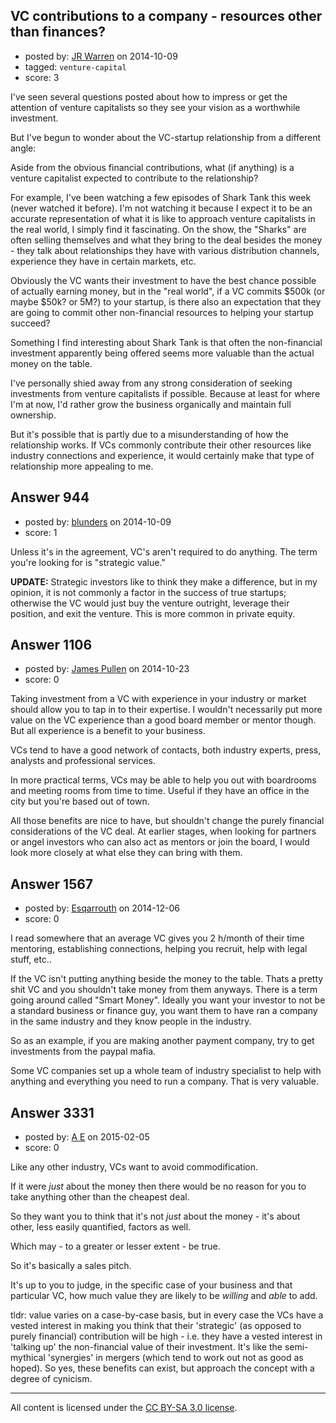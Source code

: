 ## VC contributions to a company - resources other than finances?

- posted by: [JR Warren](https://stackexchange.com/users/1866317/jr-warren) on 2014-10-09
- tagged: `venture-capital`
- score: 3

<p>I've seen several questions posted about how to impress or get the attention of venture capitalists so they see your vision as a worthwhile investment.</p>

<p>But I've begun to wonder about the VC-startup relationship from a different angle:</p>

<p>Aside from the obvious financial contributions, what (if anything) is a venture capitalist expected to contribute to the relationship?</p>

<p>For example, I've been watching a few episodes of Shark Tank this week (never watched it before). I'm not watching it because I expect it to be an accurate representation of what it is like to approach venture capitalists in the real world, I simply find it fascinating. On the show, the "Sharks" are often selling themselves and what they bring to the deal besides the money - they talk about relationships they have with various distribution channels, experience they have in certain markets, etc.</p>

<p>Obviously the VC wants their investment to have the best chance possible of actually earning money, but in the "real world", if a VC commits $500k (or maybe $50k? or 5M?) to your startup, is there also an expectation that they are going to commit other non-financial resources to helping your startup succeed?</p>

<p>Something I find interesting about Shark Tank is that often the non-financial investment apparently being offered seems more valuable than the actual money on the table.</p>

<p>I've personally shied away from any strong consideration of seeking investments from venture capitalists if possible. Because at least for where I'm at now, I'd rather grow the business organically and maintain full ownership.</p>

<p>But it's possible that is partly due to a misunderstanding of how the relationship works.  If VCs commonly contribute their other resources like industry connections and experience, it would certainly make that type of relationship more appealing to me.</p>



## Answer 944

- posted by: [blunders](https://stackexchange.com/users/216182/blunders) on 2014-10-09
- score: 1

<p>Unless it's in the agreement, VC's aren't required to do anything. The term you're looking for is "strategic value."</p>

<p><strong>UPDATE:</strong> Strategic investors like to think they make a difference, but in my opinion, it is not commonly a factor in the success of true startups; otherwise the VC would just buy the venture outright, leverage their position, and exit the venture. This is more common in private equity.</p>



## Answer 1106

- posted by: [James Pullen](https://stackexchange.com/users/5213812/james-pullen) on 2014-10-23
- score: 0

<p>Taking investment from a VC with experience in your industry or market should allow you to tap in to their expertise. I wouldn't necessarily put more value on the VC experience than a good board member or mentor though. But all experience is a benefit to your business.</p>

<p>VCs tend to have a good network of contacts, both industry experts, press, analysts and professional services. </p>

<p>In more practical terms, VCs may be able to help you out with boardrooms and meeting rooms from time to time. Useful if they have an office in the city but you're based out of town.</p>

<p>All those benefits are nice to have, but shouldn't change the purely financial considerations of the VC deal. At earlier stages, when looking for partners or angel investors who can also act as mentors or join the board, I would look more closely at what else they can bring with them.</p>



## Answer 1567

- posted by: [Esqarrouth](https://stackexchange.com/users/3055586/esqarrouth) on 2014-12-06
- score: 0

<p>I read somewhere that an average VC gives you 2 h/month of their time mentoring, establishing connections, helping you recruit, help with legal stuff, etc..</p>

<p>If the VC isn't putting anything beside the money to the table. Thats a pretty shit VC and you shouldn't take money from them anyways. There is a term going around called "Smart Money". Ideally you want your investor to not be a standard business or finance guy, you want them to have ran a company in the same industry and they know people in the industry.</p>

<p>So as an example, if you are making another payment company, try to get investments from the paypal mafia. </p>

<p>Some VC companies set up a whole team of industry specialist to help with anything and everything you need to run a company. That is very valuable. </p>



## Answer 3331

- posted by: [A E](https://stackexchange.com/users/5191744/a-e) on 2015-02-05
- score: 0

<p>Like any other industry, VCs want to avoid commodification. </p>

<p>If it were <em>just</em> about the money then there would be no reason for you to take anything other than the cheapest deal.</p>

<p>So they want you to think that it's not <em>just</em> about the money - it's about other, less easily quantified, factors as well.</p>

<p>Which may - to a greater or lesser extent - be true.</p>

<p>So it's basically a sales pitch. </p>

<p>It's up to you to judge, in the specific case of your business and that particular VC, how much value they are likely to be <em>willing</em> and <em>able</em> to add.</p>

<p>tldr: value varies on a case-by-case basis, but in every case the VCs have a vested interest in making you think that their 'strategic' (as opposed to purely financial) contribution will be high - i.e. they have a vested interest in 'talking up' the non-financial value of their investment. It's like the semi-mythical 'synergies' in mergers (which tend to work out not as good as hoped). So yes, these benefits can exist, but approach the concept with a degree of cynicism.</p>




---

All content is licensed under the [CC BY-SA 3.0 license](https://creativecommons.org/licenses/by-sa/3.0/).
